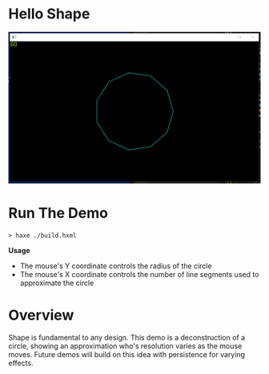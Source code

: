 # Hello Shape

![Demo Screenshot](https://github.com/BradLyman/get-creative-with-heaps/blob/master/P2-Shape/1-1-hello-shape/Screenshot.png)

# Run The Demo

```
> haxe ./build.hxml
```

**Usage**

* The mouse's Y coordinate controls the radius of the circle 
* The mouse's X coordinate controls the number of line segments used to approximate the circle

# Overview

Shape is fundamental to any design. This demo is a deconstruction of a circle,
showing an approximation who's resolution varies as the mouse moves. Future demos
will build on this idea with persistence for varying effects.
